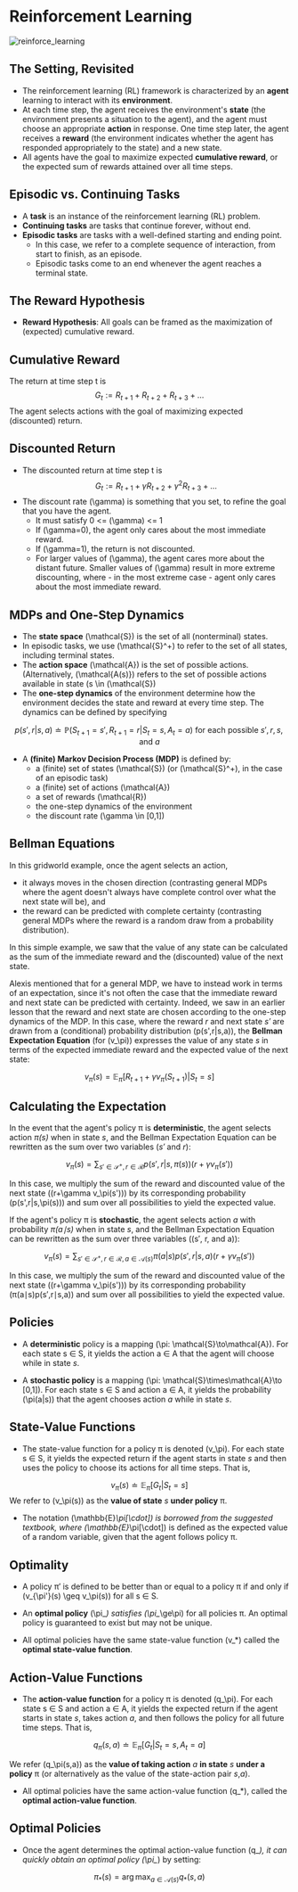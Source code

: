 # Reinforcement Learning

![reinforce_learning](https://vinkrish-notes.s3-us-west-2.amazonaws.com/img/reinforce_learning.png)

## The Setting, Revisited

- The reinforcement learning (RL) framework is characterized by an **agent** learning to interact with its **environment**.
- At each time step, the agent receives the environment's **state** (the environment presents a situation to the agent), and the agent must choose an appropriate **action** in response. One time step later, the agent receives a **reward** (the environment indicates whether the agent has responded appropriately to the state) and a new state.
- All agents have the goal to maximize expected **cumulative reward**, or the expected sum of rewards attained over all time steps.

## Episodic vs. Continuing Tasks

- A **task** is an instance of the reinforcement learning (RL) problem.
- **Continuing tasks** are tasks that continue forever, without end.
- **Episodic tasks** are tasks with a well-defined starting and ending point.
    - In this case, we refer to a complete sequence of interaction, from start to finish, as an episode.
    - Episodic tasks come to an end whenever the agent reaches a terminal state.

## The Reward Hypothesis

- **Reward Hypothesis**: All goals can be framed as the maximization of (expected) cumulative reward.

## Cumulative Reward

The return at time step t is $$G_t := R_{t+1} + R_{t+2} + R_{t+3} + \ldots$$
The agent selects actions with the goal of maximizing expected (discounted) return.

## Discounted Return

- The discounted return at time step t is $$G_t := R_{t+1} + \gamma R_{t+2} + \gamma^2 R_{t+3} + \ldots$$
- The discount rate \(\gamma\) is something that you set, to refine the goal that you have the agent.
    - It must satisfy 0 <= \(\gamma\) <= 1
    - If \(\gamma=0\), the agent only cares about the most immediate reward.
    - If \(\gamma=1\), the return is not discounted.
    - For larger values of \(\gamma\), the agent cares more about the distant future. Smaller values of \(\gamma\) result in more extreme discounting, where - in the most extreme case - agent only cares about the most immediate reward.

## MDPs and One-Step Dynamics

- The **state space** \(\mathcal{S}\) is the set of all (nonterminal) states.
- In episodic tasks, we use \(\mathcal{S}^+\) to refer to the set of all states, including terminal states.
- The **action space** \(\mathcal{A}\) is the set of possible actions. (Alternatively, \(\mathcal{A(s)}\) refers to the set of possible actions available in state \(s \in (\mathcal{S}\)
- The **one-step dynamics** of the environment determine how the environment decides the state and reward at every time step. The dynamics can be defined by specifying

$$p(s',r|s,a) \doteq \mathbb{P}(S_{t+1}=s', R_{t+1}=r|S_{t} = s, A_{t}=a) \text{ for each possible } s', r, s, \text{and } a$$

- A **(finite) Markov Decision Process (MDP)** is defined by:
    - a (finite) set of states \(\mathcal{S}\) (or \(\mathcal{S}^+\), in the case of an episodic task)
    - a (finite) set of actions \(\mathcal{A}\)
    - a set of rewards \(\mathcal{R}\)
    - the one-step dynamics of the environment
    - the discount rate \(\gamma \in [0,1]\)

## Bellman Equations

In this gridworld example, once the agent selects an action,

- it always moves in the chosen direction (contrasting general MDPs where the agent doesn't always have complete control over what the next state will be), and
- the reward can be predicted with complete certainty (contrasting general MDPs where the reward is a random draw from a probability distribution).

In this simple example, we saw that the value of any state can be calculated as the sum of the immediate reward and the (discounted) value of the next state.

Alexis mentioned that for a general MDP, we have to instead work in terms of an expectation, since it's not often the case that the immediate reward and next state can be predicted with certainty. Indeed, we saw in an earlier lesson that the reward and next state are chosen according to the one-step dynamics of the MDP. In this case, where the reward _r_ and next state _s′_ are drawn from a (conditional) probability distribution \(p(s',r|s,a)\), the **Bellman Expectation Equation** (for \(v_\pi)\) expresses the value of any state _s_ in terms of the expected immediate reward and the expected value of the next state:

$$v_\pi(s) = \mathbb{E}_\pi[R_{t+1} + \gamma v_\pi(S_{t+1})|S_t =s]$$

## Calculating the Expectation

In the event that the agent's policy π is **deterministic**, the agent selects action _π(s)_ when in state _s_, and the Bellman Expectation Equation can be rewritten as the sum over two variables (_s′_ and _r_):

$$v_\pi(s) = \text{} \sum_{s'\in\mathcal{S}^+, r\in\mathcal{R}}p(s',r|s,\pi(s))(r+\gamma v_\pi(s'))$$

In this case, we multiply the sum of the reward and discounted value of the next state \((r+\gamma v_\pi(s'))\) by its corresponding probability \(p(s',r|s,\pi(s))\) and sum over all possibilities to yield the expected value.

If the agent's policy π is **stochastic**, the agent selects action _a_ with probability _π(a∣s)_ when in state _s_, and the Bellman Expectation Equation can be rewritten as the sum over three variables \((s′, r, and a)\):

$$v_\pi(s) = \text{} \sum_{s'\in\mathcal{S}^+, r\in\mathcal{R},a\in\mathcal{A}(s)}\pi(a|s)p(s',r|s,a)(r+\gamma v_\pi(s'))$$

In this case, we multiply the sum of the reward and discounted value of the next state \((r+\gamma v_\pi(s'))\) by its corresponding probability \(π(a∣s)p(s′,r∣s,a)\) and sum over all possibilities to yield the expected value.

## Policies

- A **deterministic** policy is a mapping \(\pi: \mathcal{S}\to\mathcal{A}\). For each state s ∈ S, it yields the action a ∈ A that the agent will choose while in state _s_.

- A **stochastic policy** is a mapping \(\pi: \mathcal{S}\times\mathcal{A}\to [0,1]\). For each state s ∈ S and action a ∈ A, it yields the probability \(\pi(a|s)\) that the agent chooses action _a_ while in state _s_.

## State-Value Functions

- The state-value function for a policy π is denoted \(v_\pi\). For each state s ∈ S, it yields the expected return if the agent starts in state _s_ and then uses the policy to choose its actions for all time steps. That is,

$$v_\pi(s) \doteq \text{} \mathbb{E}_\pi[G_t | S_t=s]$$
We refer to \(v_\pi(s)\) as the **value of state** _s_ **under policy** π.

- The notation \(\mathbb{E}_\pi[\cdot]\) is borrowed from the suggested textbook, where \(\mathbb{E}_\pi[\cdot]\) is defined as the expected value of a random variable, given that the agent follows policy π.

## Optimality

- A policy π′ is defined to be better than or equal to a policy π if and only if \(v_{\pi'}(s) \geq v_\pi(s)\) for all s ∈ S.

- An **optimal policy** \(\pi_*\) satisfies \(\pi_*\ge\pi\) for all policies π. An optimal policy is guaranteed to exist but may not be unique.
- All optimal policies have the same state-value function \(v_*\) called the **optimal state-value function**.

## Action-Value Functions

- The **action-value function** for a policy π is denoted \(q_\pi\). For each state s ∈ S and action a ∈ A, it yields the expected return if the agent starts in state _s_, takes action _a_, and then follows the policy for all future time steps. That is, 

$$q_\pi(s,a) \doteq \mathbb{E}_\pi[G_t|S_t=s, A_t=a]$$

We refer \(q_\pi(s,a)\) as the **value of taking action** _a_ **in state** _s_ **under a policy** π (or alternatively as the value of the state-action pair _s_,_a_).

- All optimal policies have the same action-value function \(q_*\), called the **optimal action-value function**.

## Optimal Policies

- Once the agent determines the optimal action-value function \(q_*\), it can quickly obtain an optimal policy \(\pi_*\) by setting:

$$\pi_*(s) = \arg\max_{a\in\mathcal{A}(s)} q_*(s,a)$$
